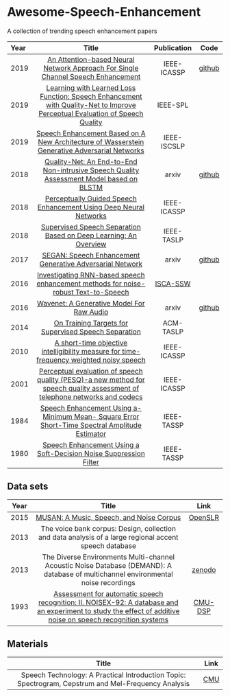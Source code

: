 # Awesome-Speech-Enhancement
A collection of trending speech enhancement papers


| Year | Title | Publication | Code |
| :-----| :----: | :----: | :----: |
| 2019 | [An Attention-based Neural Network Approach For Single Channel Speech Enhancement](http://lxie.nwpu-aslp.org/papers/2019ICASSP-XiangHao.pdf) | IEEE-ICASSP | [github](https://github.com/chanil1218/Attention-SE.pytorch) |
| 2019 | [Learning with Learned Loss Function: Speech Enhancement with Quality-Net to Improve Perceptual Evaluation of Speech Quality](https://arxiv.org/pdf/1905.01898.pdf) | IEEE-SPL |  |
| 2019 | [Speech Enhancement Based on A New Architecture of Wasserstein Generative Adversarial Networks](https://ieeexplore.ieee.org/document/8706647) | IEEE-ISCSLP | |
| 2018 | [Quality-Net: An End-to-End Non-intrusive Speech Quality Assessment Model based on BLSTM](https://arxiv.org/pdf/1808.05344.pdf) | arxiv | [github](https://github.com/JasonSWFu/Quality-Net) |
| 2018 | [Perceptually Guided Speech Enhancement Using Deep Neural Networks](https://cliffzhao.github.io/Publications/ZXGZ.icassp18.pdf) | IEEE-ICASSP | |
| 2018 | [Supervised Speech Separation Based on Deep Learning: An Overview](https://arxiv.org/pdf/1708.07524) | IEEE-TASLP | |
| 2017 | [SEGAN: Speech Enhancement Generative Adversarial Network](https://arxiv.org/pdf/1703.09452) | arxiv | [github](https://github.com/santi-pdp/segan) |
| 2016 | [Investigating RNN-based speech enhancement methods for noise-robust Text-to-Speech](https://www.research.ed.ac.uk/portal/files/26581510/SSW9_Cassia_1.pdf) | [ISCA-SSW](https://www.isca-speech.org/archive/SSW_2016/pdfs/ssw9_PS2-4_Valentini-Botinhao.pdf) | |
| 2016 | [Wavenet: A Generative Model For Raw Audio](https://arxiv.org/pdf/1609.03499) | arxiv | [github](https://github.com/ibab/tensorflow-wavenet) |
| 2014 | [On Training Targets for Supervised Speech Separation](https://web.cse.ohio-state.edu/~wang.77/papers/WNW.taslp14.pdf) | ACM-TASLP | |
| 2010 | [A short-time objective intelligibility measure for time-frequency weighted noisy speech](http://cas.et.tudelft.nl/pubs/Taal2010.pdf) | IEEE-ICASSP | |
| 2001 | [Perceptual evaluation of speech quality (PESQ)-a new method for speech quality assessment of telephone networks and codecs](http://citeseerx.ist.psu.edu/viewdoc/download?doi=10.1.1.5.9136&rep=rep1&type=pdf) | IEEE-ICASSP | |
| 1984 | [Speech Enhancement Using a-Minimum Mean- Square Error Short-Time Spectral Amplitude Estimator](https://ieeexplore.ieee.org/abstract/document/1164453/) | IEEE-TASSP | |
| 1980 | [Speech Enhancement Using a Soft-Decision Noise Suppression Filter](https://ieeexplore.ieee.org/iel6/29/26145/01163394.pdf) | IEEE-TASSP


## Data sets

| Year | Title | Link |
| :--: | :--:  | :--: |
| 2015 | [MUSAN: A Music, Speech, and Noise Corpus](https://arxiv.org/pdf/1510.08484.pdf) | [OpenSLR](http://www.openslr.org/17/) |
| 2013 | The voice bank corpus: Design, collection and data analysis of a large regional accent speech database | |
| 2013 | The Diverse Environments Multi-channel Acoustic Noise Database (DEMAND): A database of multichannel environmental noise recordings | [zenodo](https://zenodo.org/record/1227121#.XoxK59MzbRY) |
| 1993 | [Assessment for automatic speech recognition: II. NOISEX-92: A database and an experiment to study the effect of additive noise on speech recognition systems](https://www.sciencedirect.com/science/article/abs/pii/0167639393900953) | [CMU-DSP](http://www.speech.cs.cmu.edu/comp.speech/Section1/Data/noisex.html) |

## Materials
| Title | Link |
| :--:  | :--: |
|Speech Technology: A Practical Introduction Topic: Spectrogram, Cepstrum and Mel-Frequency Analysis | [CMU](http://www.speech.cs.cmu.edu/15-492/slides/03_mfcc.pdf) |